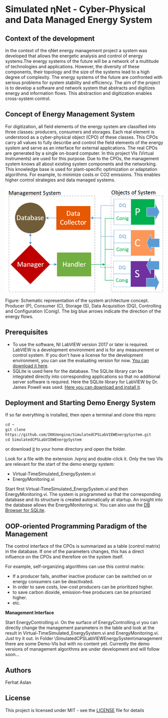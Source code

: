 # Simulated ηNet - Cyber-Physical and Data Managed Energy System

## Context of the development
In the context of the ηNet energy management project a system was developed that allows the energetic analysis and control of energy systems.The energy systems of the future will be a network of a multitude of technologies and applications. However, the diversity of these components, their topology and the size of the systems lead to a high degree of complexity. The energy systems of the future are confronted with serious problems for system stability and efficiency. The aim of the project is to develop a software and network system that abstracts and digitizes energy and information flows. This abstraction and digitization enables cross-system control.


## Concept of Energy Management System

For digitization, all field elements of the energy system are classified into three classes: producers, consumers and storages. Each real element is understood as a cyber-physical object (CPO) of these classes. This CPOs carry all values to fully describe and control the field elements of the energy system and serve as an interface for external applications. The real CPOs are generated by a single on-board computer. In this project VIs (Virtual Instruments) are used for this purpose. Due to the CPOs, the management system knows all about existing system components and the networking. This knowledge base is used for plant-specific optimization or adaptation algorithms. For example, to minimize costs or CO2 emissions. This enables higher control strategies and data managed systems. 

![alt text](etaNetSystemArchitecture.png)

Figure: Schematic representation of the system architecture concept. Producer (P), Consumer (C), Storage (S), Data Acquisition (DQ), Controlling and Configuration (Conig). The big blue arrows indicate the direction of the energy flows.


## Prerequisites
* To use the software, NI LabVIEW version 2017 or later is required. LabVIEW is a development environment and is for any measurement or control system. If you don't have a license for the development environment, you can use the evaluating version for now. [You can download it here](http://www.ni.com/de-de/shop/labview.html). 
* SQLite is used here for the database. The SQLite library can be integrated directly into corresponding applications so that no additional server software is required. Here the SQLite library for LabVIEW by Dr. James Powell was used. [Here you can download and install it](http://sine.ni.com/nips/cds/view/p/lang/de/nid/212894). 


## Deployment and Starting Demo Energy System
If so far everything is installed, then open a terminal and clone this repro:

```
cd ~
git clone https://github.com/IKKUengine/SimulatedCPSLabVIEWEnergySystem.git
cd SimulatedCPSLabVIEWEnergySystem
```

or download [it](https://github.com/IKKUengine/SimulatedCPSLabVIEWEnergySystem/archive/master.zip) to your home directory and open the folder. 

Look for a file with the extension .lvproj and double-click it. 
Only the two VIs are relevant for the start of the demo energy system:
* Virtual-TimeSimulated_EnergySystem.vi
* EnergyMonitoring.vi

Start first Virtual-TimeSimulated_EnergySystem.vi and then EnergyMonitoring.vi. 
The system is programmed so that the corresponding database and its structure is created automatically at startup. An insight into the database allows the EnergyMonitoring.vi. You can also use the [DB Browser for SQLite](https://sqlitebrowser.org/).

## OOP-oriented Programming Paradigm of the Management
The control interface of the CPOs is summarized as a table (control matrix) in the database. If one of the parameters changes, this has a direct influence on the CPOs and therefore on the system itself.  

For example, self-organizing algorithms can use this control matrix:
* If a producer fails, another inactive producer can be switched on or energy consumers can be deactivated.  
* In order to save costs, low-cost producers can be prioritized higher.
* to save carbon dioxide, emission-free producers can be prisorized higher.
* etc.  

**Management Interface**

Start EnergyControlling.vi. On the surface of EnergyControlling.vi you can directly change the management parameters in the table and look at the result in Virtual-TimeSimulated_EnergySystem.vi and EnergyMonitoring.vi. Just try it out. In Folder \SimulatedCPSLabVIEWEnergySystem\management there are some Demo-VIs but with no content yet. Currently the demo versions of management algorithms are under development and will follow soon...

## Authors
Ferhat Aslan

## License
This project is licensed under MIT - see the [LICENSE](LICENSE) file for details


